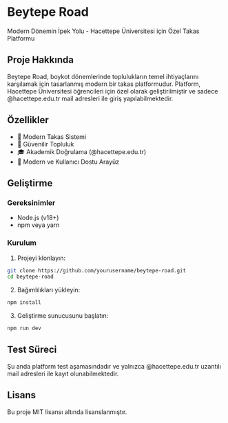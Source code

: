 # Beytepe Road

Modern Dönemin İpek Yolu - Hacettepe Üniversitesi için Özel Takas Platformu

## Proje Hakkında

Beytepe Road, boykot dönemlerinde toplulukların temel ihtiyaçlarını karşılamak için tasarlanmış modern bir takas platformudur. Platform, Hacettepe Üniversitesi öğrencileri için özel olarak geliştirilmiştir ve sadece @hacettepe.edu.tr mail adresleri ile giriş yapılabilmektedir.

## Özellikler

- 🔄 Modern Takas Sistemi
- 🤝 Güvenilir Topluluk
- 🎓 Akademik Doğrulama (@hacettepe.edu.tr)
- 💫 Modern ve Kullanıcı Dostu Arayüz

## Geliştirme

### Gereksinimler

- Node.js (v18+)
- npm veya yarn

### Kurulum

1. Projeyi klonlayın:
```bash
git clone https://github.com/yourusername/beytepe-road.git
cd beytepe-road
```

2. Bağımlılıkları yükleyin:
```bash
npm install
```

3. Geliştirme sunucusunu başlatın:
```bash
npm run dev
```

## Test Süreci

Şu anda platform test aşamasındadır ve yalnızca @hacettepe.edu.tr uzantılı mail adresleri ile kayıt olunabilmektedir.

## Lisans

Bu proje MIT lisansı altında lisanslanmıştır.
